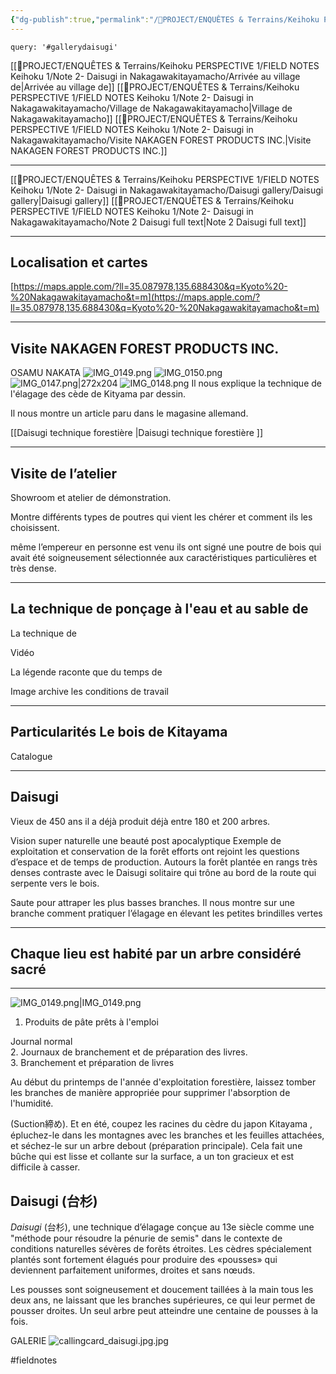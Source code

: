 ```yaml
---
{"dg-publish":true,"permalink":"/📁PROJECT/ENQUÊTES & Terrains/Keihoku PERSPECTIVE 1/FIELD NOTES Keihoku 1/Note 2-  Daisugi in Nakagawakitayamacho/Note 2-  Daisugi in Nakagawakitayamacho/"}
---
```



~~~~note-gallery
query: '#gallerydaisugi'
~~~~

[[📁PROJECT/ENQUÊTES & Terrains/Keihoku PERSPECTIVE 1/FIELD NOTES Keihoku 1/Note 2-  Daisugi in Nakagawakitayamacho/Arrivée au village de\|Arrivée au village de]]
[[📁PROJECT/ENQUÊTES & Terrains/Keihoku PERSPECTIVE 1/FIELD NOTES Keihoku 1/Note 2-  Daisugi in Nakagawakitayamacho/Village de Nakagawakitayamacho\|Village de Nakagawakitayamacho]]
[[📁PROJECT/ENQUÊTES & Terrains/Keihoku PERSPECTIVE 1/FIELD NOTES Keihoku 1/Note 2-  Daisugi in Nakagawakitayamacho/Visite NAKAGEN FOREST PRODUCTS INC.\|Visite NAKAGEN FOREST PRODUCTS INC.]]

---

[[📁PROJECT/ENQUÊTES & Terrains/Keihoku PERSPECTIVE 1/FIELD NOTES Keihoku 1/Note 2-  Daisugi in Nakagawakitayamacho/Daisugi gallery/Daisugi gallery\|Daisugi gallery]]
[[📁PROJECT/ENQUÊTES & Terrains/Keihoku PERSPECTIVE 1/FIELD NOTES Keihoku 1/Note 2-  Daisugi in Nakagawakitayamacho/Note 2 Daisugi full text\|Note 2 Daisugi full text]]

---
## Localisation et cartes

[https://maps.apple.com/?ll=35.087978,135.688430&q=Kyoto%20-%20Nakagawakitayamacho&t=m](https://maps.apple.com/?ll=35.087978,135.688430&q=Kyoto%20-%20Nakagawakitayamacho&t=m)

---

## Visite NAKAGEN FOREST PRODUCTS INC.  
OSAMU NAKATA
![IMG_0149.png](/img/user/%F0%9F%93%81PROJECT/ENQU%C3%8ATES%20&%20Terrains/Keihoku%20PERSPECTIVE%201/FIELD%20NOTES%20Keihoku%201/Note%202-%20%20Daisugi%20in%20Nakagawakitayamacho/Daisugi%20gallery/attachments/IMG_0149.png)
![IMG_0150.png](/img/user/%F0%9F%93%81PROJECT/ENQU%C3%8ATES%20&%20Terrains/Keihoku%20PERSPECTIVE%201/FIELD%20NOTES%20Keihoku%201/Note%202-%20%20Daisugi%20in%20Nakagawakitayamacho/Daisugi%20gallery/attachments/IMG_0150.png)
![IMG_0147.png|272x204](/img/user/%F0%9F%93%81PROJECT/ENQU%C3%8ATES%20&%20Terrains/Keihoku%20PERSPECTIVE%201/FIELD%20NOTES%20Keihoku%201/Note%202-%20%20Daisugi%20in%20Nakagawakitayamacho/Daisugi%20gallery/attachments/IMG_0147.png)
![IMG_0148.png](/img/user/%F0%9F%93%81PROJECT/ENQU%C3%8ATES%20&%20Terrains/Keihoku%20PERSPECTIVE%201/FIELD%20NOTES%20Keihoku%201/Note%202-%20%20Daisugi%20in%20Nakagawakitayamacho/Daisugi%20gallery/attachments/IMG_0148.png)
Il nous explique la technique de l'élagage des cède de Kityama par dessin.


Il nous montre un article paru dans le magasine allemand. 

[[Daisugi technique forestière \|Daisugi technique forestière ]]

---
## Visite de l’atelier 




Showroom et atelier de démonstration. 



Montre différents types de poutres qui vient les chérer et comment ils les choisissent.

  même l’empereur en personne est venu ils ont signé une poutre de bois qui avait été soigneusement sélectionnée aux caractéristiques particulières et très dense.

---
## La technique de ponçage à l'eau et au sable de 
La technique de 


Vidéo

La légende raconte que du temps de

Image archive les conditions de travail 

---
## Particularités Le bois de Kitayama 




Catalogue

---
## Daisugi 


Vieux de 450 ans il a déjà produit déjà entre 180 et 200 arbres.

Vision super naturelle une beauté post apocalyptique 
Exemple de exploitation et conservation de la forêt efforts ont rejoint les questions d’espace et de temps de production. 
Autours la forêt plantée en rangs très denses contraste avec le Daisugi solitaire qui trône au bord de la route qui serpente vers le bois. 


Saute pour attraper les plus basses branches. Il nous montre sur une branche comment pratiquer l’élagage en élevant les petites brindilles vertes 

---
## Chaque lieu est habité par un arbre considéré sacré 



---


![IMG_0149.png|IMG_0149.png](/img/user/%F0%9F%93%81PROJECT/ENQU%C3%8ATES%20&%20Terrains/Keihoku%20PERSPECTIVE%201/FIELD%20NOTES%20Keihoku%201/Note%202-%20%20Daisugi%20in%20Nakagawakitayamacho/Daisugi%20gallery/attachments/IMG_0149.png)

1. Produits de pâte prêts à l'emploi  
  
Journal normal  
2. Journaux de branchement et de préparation des livres.  
3. Branchement et préparation de livres  
  
Au début du printemps de l'année d'exploitation forestière, laissez tomber les branches de manière appropriée pour supprimer l'absorption de l'humidité.  
  
(Suction締め). Et en été, coupez les racines du cèdre du japon Kitayama , épluchez-le dans les montagnes avec les branches et les feuilles attachées, et séchez-le sur un arbre debout (préparation principale). Cela fait une bûche qui est lisse et collante sur la surface, a un ton gracieux et est difficile à casser.

## Daisugi (台杉)

_Daisugi_ (台杉), une technique d’élagage conçue au 13e siècle comme une "méthode pour résoudre la pénurie de semis" dans le contexte de conditions naturelles sévères de forêts étroites. Les cèdres spécialement plantés sont fortement élagués pour produire des «pousses» qui deviennent parfaitement uniformes, droites et sans nœuds.

Les pousses sont soigneusement et doucement taillées à la main tous les deux ans, ne laissant que les branches supérieures, ce qui leur permet de pousser droites. Un seul arbre peut atteindre une centaine de pousses à la fois.

GALERIE
![callingcard_daisugi.jpg.jpg](/img/user/%F0%9F%93%81PROJECT/ENQU%C3%8ATES%20&%20Terrains/Keihoku%20PERSPECTIVE%201/FIELD%20NOTES%20Keihoku%201/Note%202-%20%20Daisugi%20in%20Nakagawakitayamacho/attachments/callingcard_daisugi.jpg.jpg)

#fieldnotes 